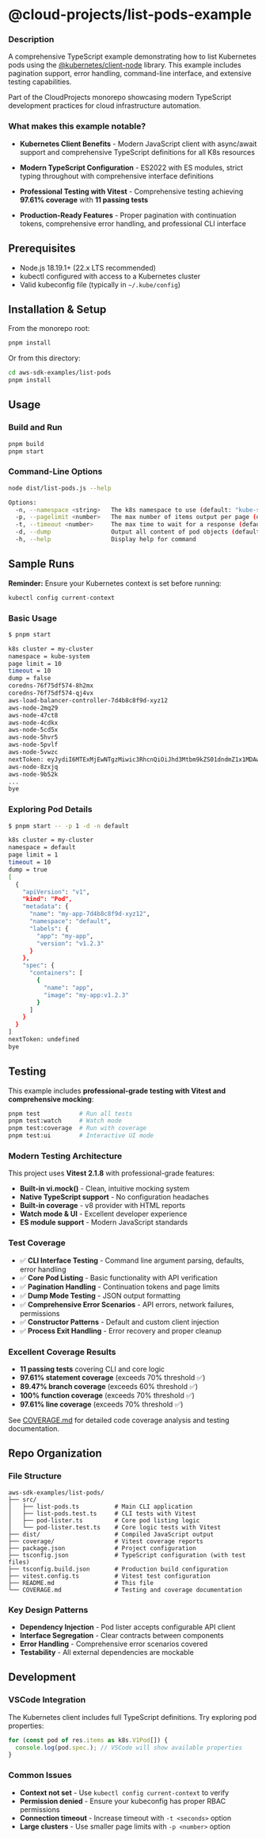 # @cloud-projects/list-pods-example

### Description
A comprehensive TypeScript example demonstrating how to list Kubernetes pods using the [@kubernetes/client-node](https://github.com/kubernetes-client/javascript) library. This example includes pagination support, error handling, command-line interface, and extensive testing capabilities.

Part of the CloudProjects monorepo showcasing modern TypeScript development practices for cloud infrastructure automation. 

### What makes this example notable?

* **Kubernetes Client Benefits** - Modern JavaScript client with async/await support and comprehensive TypeScript definitions for all K8s resources

* **Modern TypeScript Configuration** - ES2022 with ES modules, strict typing throughout with comprehensive interface definitions

* **Professional Testing with Vitest** - Comprehensive testing achieving **97.61% coverage** with **11 passing tests**

* **Production-Ready Features** - Proper pagination with continuation tokens, comprehensive error handling, and professional CLI interface

## Prerequisites

- Node.js 18.19.1+ (22.x LTS recommended)
- kubectl configured with access to a Kubernetes cluster
- Valid kubeconfig file (typically in `~/.kube/config`)

## Installation & Setup

From the monorepo root:
```bash
pnpm install
```

Or from this directory:
```bash
cd aws-sdk-examples/list-pods
pnpm install
```

## Usage

### Build and Run
```bash
pnpm build
pnpm start
```

### Command-Line Options
```bash
node dist/list-pods.js --help

Options:
  -n, --namespace <string>   The k8s namespace to use (default: "kube-system")
  -p, --pagelimit <number>   The max number of items output per page (default: 10)
  -t, --timeout <number>     The max time to wait for a response (default: 10)
  -d, --dump                 Output all content of pod objects (default: false)
  -h, --help                 Display help for command
```

## Sample Runs

**Reminder:** Ensure your Kubernetes context is set before running:
```bash
kubectl config current-context
```

### Basic Usage
```bash
$ pnpm start

k8s cluster = my-cluster
namespace = kube-system
page limit = 10
timeout = 10
dump = false
coredns-76f75df574-8h2mx
coredns-76f75df574-qj4vx
aws-load-balancer-controller-7d4b8c8f9d-xyz12
aws-node-2mq29
aws-node-47ct8
aws-node-4cdkx
aws-node-5cd5x
aws-node-5hvr5
aws-node-5pvlf
aws-node-5vwzc
nextToken: eyJydiI6MTExMjEwNTgzMiwic3RhcnQiOiJhd3Mtbm9kZS01dndmZ1x1MDAwMCJ9
aws-node-8zxjq
aws-node-9b52k
...
bye
```

### Exploring Pod Details
```bash
$ pnpm start -- -p 1 -d -n default

k8s cluster = my-cluster
namespace = default
page limit = 1
timeout = 10
dump = true
[
  {
    "apiVersion": "v1",
    "kind": "Pod",
    "metadata": {
      "name": "my-app-7d4b8c8f9d-xyz12",
      "namespace": "default",
      "labels": {
        "app": "my-app",
        "version": "v1.2.3"
      }
    },
    "spec": {
      "containers": [
        {
          "name": "app",
          "image": "my-app:v1.2.3"
        }
      ]
    }
  }
]
nextToken: undefined
bye
```

## Testing

This example includes **professional-grade testing with Vitest and comprehensive mocking**:

```bash
pnpm test           # Run all tests
pnpm test:watch     # Watch mode
pnpm test:coverage  # Run with coverage
pnpm test:ui        # Interactive UI mode
```

### Modern Testing Architecture
This project uses **Vitest 2.1.8** with professional-grade features:
- **Built-in vi.mock()** - Clean, intuitive mocking system
- **Native TypeScript support** - No configuration headaches
- **Built-in coverage** - v8 provider with HTML reports
- **Watch mode & UI** - Excellent developer experience
- **ES module support** - Modern JavaScript standards

### Test Coverage
- ✅ **CLI Interface Testing** - Command line argument parsing, defaults, error handling
- ✅ **Core Pod Listing** - Basic functionality with API verification
- ✅ **Pagination Handling** - Continuation tokens and page limits
- ✅ **Dump Mode Testing** - JSON output formatting
- ✅ **Comprehensive Error Scenarios** - API errors, network failures, permissions
- ✅ **Constructor Patterns** - Default and custom client injection
- ✅ **Process Exit Handling** - Error recovery and proper cleanup

### Excellent Coverage Results
- **11 passing tests** covering CLI and core logic
- **97.61% statement coverage** (exceeds 70% threshold ✅)
- **89.47% branch coverage** (exceeds 60% threshold ✅)
- **100% function coverage** (exceeds 70% threshold ✅)
- **97.61% line coverage** (exceeds 70% threshold ✅)

See [COVERAGE.md](./COVERAGE.md) for detailed code coverage analysis and testing documentation.

## Repo Organization

### File Structure
```
aws-sdk-examples/list-pods/
├── src/
│   ├── list-pods.ts          # Main CLI application
│   ├── list-pods.test.ts     # CLI tests with Vitest
│   ├── pod-lister.ts         # Core pod listing logic
│   └── pod-lister.test.ts    # Core logic tests with Vitest
├── dist/                     # Compiled JavaScript output
├── coverage/                 # Vitest coverage reports
├── package.json              # Project configuration
├── tsconfig.json             # TypeScript configuration (with test files)
├── tsconfig.build.json       # Production build configuration
├── vitest.config.ts          # Vitest test configuration
├── README.md                 # This file
└── COVERAGE.md               # Testing and coverage documentation
```

### Key Design Patterns
- **Dependency Injection** - Pod lister accepts configurable API client
- **Interface Segregation** - Clear contracts between components
- **Error Handling** - Comprehensive error scenarios covered
- **Testability** - All external dependencies are mockable

## Development

### VSCode Integration
The Kubernetes client includes full TypeScript definitions. Try exploring pod properties:
```typescript
for (const pod of res.items as k8s.V1Pod[]) {
  console.log(pod.spec.); // VSCode will show available properties
}
```

### Common Issues
- **Context not set** - Use `kubectl config current-context` to verify
- **Permission denied** - Ensure your kubeconfig has proper RBAC permissions
- **Connection timeout** - Increase timeout with `-t <seconds>` option
- **Large clusters** - Use smaller page limits with `-p <number>` option

